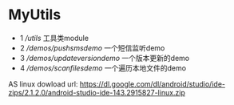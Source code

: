 # MyUtils

* 1 */utils* 工具类module  
* 2 */demos/pushsmsdemo* 一个短信监听demo
* 3 */demos/updateversiondemo* 一个版本更新的demo
* 4 */demos/scanfilesdemo* 一个遍历本地文件的demo

AS linux dowload url:
https://dl.google.com/dl/android/studio/ide-zips/2.1.2.0/android-studio-ide-143.2915827-linux.zip
